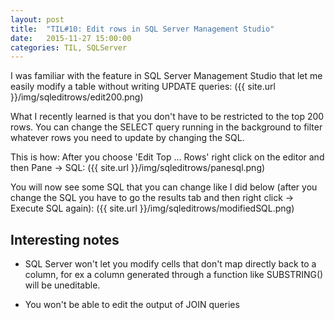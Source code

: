 ```yaml
---
layout: post
title:  "TIL#10: Edit rows in SQL Server Management Studio"
date:   2015-11-27 15:00:00
categories: TIL, SQLServer
---
```


I was familiar with the feature in SQL Server Management Studio that let me easily modify a table without writing UPDATE queries:
({{ site.url }}/img/sqleditrows/edit200.png)

What I recently learned is that you don't have to be restricted to the top 200 rows. You can change the SELECT query running in the background to filter whatever rows you need to update by changing the SQL.

This is how:
After you choose 'Edit Top … Rows' right click on the editor and then Pane -> SQL:
({{ site.url }}/img/sqleditrows/panesql.png)

You will now see some SQL that you can change like I did below (after you change the SQL you have to go the results tab and then right click -> Execute SQL again):
({{ site.url }}/img/sqleditrows/modifiedSQL.png)

## Interesting notes

* 	SQL Server won't let you modify cells that don't map directly back to a column, for ex a column generated through a function like SUBSTRING() will be uneditable.

* 	You won't be able to edit the output of JOIN queries